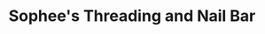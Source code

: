 ---
title: "Sophee's Threading and Nail Bar"
url: /limerick/sophees-threading-and-nail-bar/
shop: beauty
---